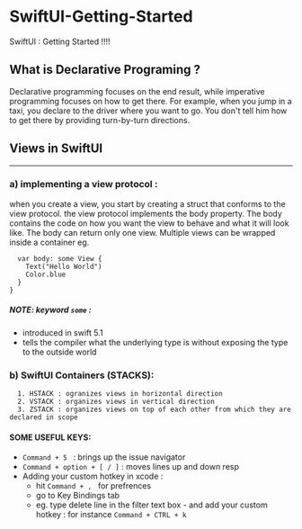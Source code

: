 # SwiftUI-Getting-Started
SwiftUI : Getting Started !!!!

## What is Declarative Programing ?
Declarative programming focuses on the end result, while imperative programming focuses on how to get there. 
For example, when you jump in a taxi, you declare to the driver where you want to go. You don't tell him how to get there by providing turn-by-turn directions.

## Views in SwiftUI
----------------------
### a) implementing a view protocol : 
when you create a view, you start by creating a struct that conforms to the view protocol.
the view protocol implements the body property.
The body contains the code on how you want the view to behave and what it will look like.
The body can return only one view.
Multiple views can be wrapped inside a container 
eg. 
``` struct ContentView: View {
  var body: some View {
    Text("Hello World")
    Color.blue
  }
}
```

##### NOTE: keyword `some` :
- introduced in swift 5.1 
- tells the compiler what the underlying type is without exposing the type to the outside world

### b) SwiftUI Containers (STACKS):
      1. HSTACK : ogranizes views in horizontal direction
      2. VSTACK : organizes views in vertical direction
      3. ZSTACK : organizes views on top of each other from which they are declared in scope

#### SOME USEFUL KEYS: 
- `Command + 5 ` : brings up the issue navigator
- `Command + option + [ / ]` : moves lines up and down resp
-  Adding your custom hotkey in xcode : 
    - hit `Command + , ` for prefrences
    - go to Key Bindings tab 
    - eg. type delete line in the filter text box - and add your custom hotkey : for instance `Command + CTRL + k`
